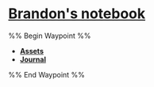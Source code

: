 # [Brandon's notebook](Brandon%27s%20notebook.md)

%% Begin Waypoint %%
- **[Assets](./Assets/Assets.md)**
- **[Journal](./Journal/Journal.md)**

%% End Waypoint %%


